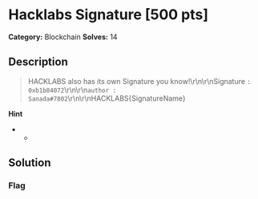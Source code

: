 # Hacklabs Signature [500 pts]

**Category:** Blockchain
**Solves:** 14

## Description
>HACKLABS also has its own Signature you know!\r\n\r\nSignature `: 0xb1b84072`\r\n\r\n`author : Sanada#7802`\r\n\r\nHACKLABS{SignatureName}

**Hint**
* -

## Solution

### Flag

